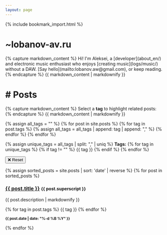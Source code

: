 ```yaml
---
layout: page
---
```


{% include bookmark_import.html %}

<body>

<h1>~lobanov-av.ru</h1>

<div class="bubble">
{% capture markdown_content %}
Hi! I'm Aleksei, a [developer](about_en/) and electronic music enthusiast who enjoys [creating music](logs/music/) without a DAW. [Say hello](mailto:lobanov.aw@gmail.com), or keep reading.
{% endcapture %}
{{ markdown_content | markdownify }}
</div>

<h1># Posts</h1>

<div class="bubble">

{% capture markdown_content %}
Select a **tag** to highlight related posts:
{% endcapture %}
{{ markdown_content | markdownify }}
<div class="spacer"></div>

{% assign all_tags = "" %}
  {% for post in site.posts %}
    {% for tag in post.tags %}
      {% assign all_tags = all_tags | append: tag | append: "," %}
    {% endfor %}
  {% endfor %}

  {% assign unique_tags = all_tags | split: "," | uniq %}
  <b>Tags:</b> 
  {% for tag in unique_tags %}
    {% if tag != "" %}
      <span class='tag small' data-tag="{{ tag | downcase }}">{{ tag }}</span>
    {% endif %}
  {% endfor %}

<div class="spacer"></div>

<button id="reset">❌ Reset</button>
</div>

<div class="bookmarks-container">
{% assign sorted_posts = site.posts | sort: 'date' | reverse %}
{% for post in sorted_posts %}
<div class="bookmarks-bubble" data-tags="{% for tag in post.tags %}{{ tag | downcase }}{% if forloop.last == false %},{% endif %}{% endfor %}">

<h3><a href="{{ post.url }}">{{ post.title }}</a> <small class="superscript">{{ post.superscript }}</small></h3>

{{ post.description | markdownify }}

<div class="spacer"></div>

{% for tag in post.tags %}
  <span class='tag small'>{{ tag }}</span>
{% endfor %}

<div class="spacer"></div>

<small><b>{{ post.date | date: "%-d %B %Y" }}</b></small>
</div>
{% endfor %}

</div>
</body>